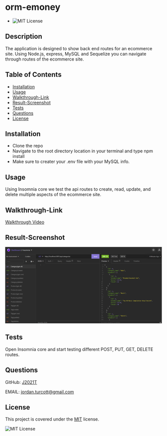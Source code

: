 # orm-emoney
 * ![MIT License](https://img.shields.io/badge/license-MIT-blue)

  ## Description
  The application is designed to show back end routes for an ecommerce site.  Using Node.js, express, MySQL and Sequelize you can navigate through routes of the ecommerce site.

  ## Table of Contents
  * [Installation](#installation)
  * [Usage](#usage)
  * [Walkthrough-Link](#walkthrough-link)
  * [Result-Screenshot](#result-screenshot)
  * [Tests](#tests)
  * [Questions](#questions)
  * [License](#license)

  
  ## Installation
  *  Clone the repo
  *  Navigate to the root directory location in your terminal and type npm install
  *  Make sure to creater your .env file with your MySQL info.
  
  
  ## Usage
  Using Insomnia core we test the api routes to create, read, update, and delete multiple aspects of the ecommerce site.
  
  
  ## Walkthrough-Link
  
  [Walkthrough Video](https://drive.google.com/file/d/1cTqGUCnk9Cwec32F54YvOXZ8Gp7P_We_/view)
  
  
  ## Result-Screenshot
  
  ![Alt-text](assets/images/app-screenshot.png "Insomnia Core application working screenshot")
  
  
  ## Tests
  Open Insomnia core and start testing different POST, PUT, GET, DELETE routes.
  
  
  ## Questions
  GitHub: [J2021T](https://github.com/J2021T)

  EMAIL: [jordan.turcott@gmail.com](mailto:jordan.turcott@gmail.com)
  
  
  ## License
  This project is covered under the [MIT](../assets/license-files/MIT.txt) license.

 ![MIT License](https://img.shields.io/badge/license-MIT-blue)